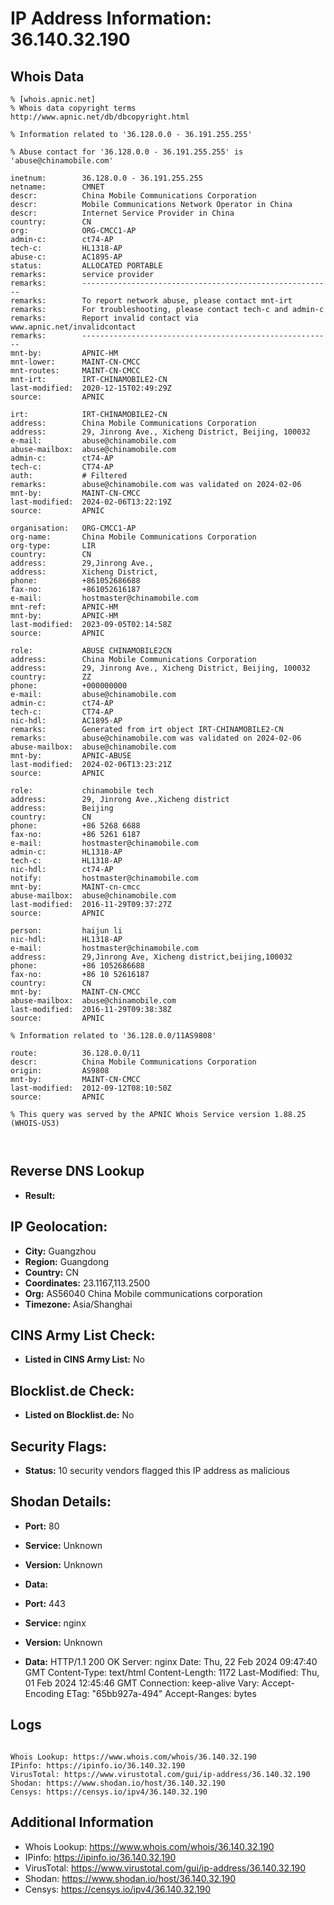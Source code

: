 # IP Address Information: 36.140.32.190

## Whois Data
```
% [whois.apnic.net]
% Whois data copyright terms    http://www.apnic.net/db/dbcopyright.html

% Information related to '36.128.0.0 - 36.191.255.255'

% Abuse contact for '36.128.0.0 - 36.191.255.255' is 'abuse@chinamobile.com'

inetnum:        36.128.0.0 - 36.191.255.255
netname:        CMNET
descr:          China Mobile Communications Corporation
descr:          Mobile Communications Network Operator in China
descr:          Internet Service Provider in China
country:        CN
org:            ORG-CMCC1-AP
admin-c:        ct74-AP
tech-c:         HL1318-AP
abuse-c:        AC1895-AP
status:         ALLOCATED PORTABLE
remarks:        service provider
remarks:        --------------------------------------------------------
remarks:        To report network abuse, please contact mnt-irt
remarks:        For troubleshooting, please contact tech-c and admin-c
remarks:        Report invalid contact via www.apnic.net/invalidcontact
remarks:        --------------------------------------------------------
mnt-by:         APNIC-HM
mnt-lower:      MAINT-CN-CMCC
mnt-routes:     MAINT-CN-CMCC
mnt-irt:        IRT-CHINAMOBILE2-CN
last-modified:  2020-12-15T02:49:29Z
source:         APNIC

irt:            IRT-CHINAMOBILE2-CN
address:        China Mobile Communications Corporation
address:        29, Jinrong Ave., Xicheng District, Beijing, 100032
e-mail:         abuse@chinamobile.com
abuse-mailbox:  abuse@chinamobile.com
admin-c:        ct74-AP
tech-c:         CT74-AP
auth:           # Filtered
remarks:        abuse@chinamobile.com was validated on 2024-02-06
mnt-by:         MAINT-CN-CMCC
last-modified:  2024-02-06T13:22:19Z
source:         APNIC

organisation:   ORG-CMCC1-AP
org-name:       China Mobile Communications Corporation
org-type:       LIR
country:        CN
address:        29,Jinrong Ave.,
address:        Xicheng District,
phone:          +861052686688
fax-no:         +861052616187
e-mail:         hostmaster@chinamobile.com
mnt-ref:        APNIC-HM
mnt-by:         APNIC-HM
last-modified:  2023-09-05T02:14:58Z
source:         APNIC

role:           ABUSE CHINAMOBILE2CN
address:        China Mobile Communications Corporation
address:        29, Jinrong Ave., Xicheng District, Beijing, 100032
country:        ZZ
phone:          +000000000
e-mail:         abuse@chinamobile.com
admin-c:        ct74-AP
tech-c:         CT74-AP
nic-hdl:        AC1895-AP
remarks:        Generated from irt object IRT-CHINAMOBILE2-CN
remarks:        abuse@chinamobile.com was validated on 2024-02-06
abuse-mailbox:  abuse@chinamobile.com
mnt-by:         APNIC-ABUSE
last-modified:  2024-02-06T13:23:21Z
source:         APNIC

role:           chinamobile tech
address:        29, Jinrong Ave.,Xicheng district
address:        Beijing
country:        CN
phone:          +86 5268 6688
fax-no:         +86 5261 6187
e-mail:         hostmaster@chinamobile.com
admin-c:        HL1318-AP
tech-c:         HL1318-AP
nic-hdl:        ct74-AP
notify:         hostmaster@chinamobile.com
mnt-by:         MAINT-cn-cmcc
abuse-mailbox:  abuse@chinamobile.com
last-modified:  2016-11-29T09:37:27Z
source:         APNIC

person:         haijun li
nic-hdl:        HL1318-AP
e-mail:         hostmaster@chinamobile.com
address:        29,Jinrong Ave, Xicheng district,beijing,100032
phone:          +86 1052686688
fax-no:         +86 10 52616187
country:        CN
mnt-by:         MAINT-CN-CMCC
abuse-mailbox:  abuse@chinamobile.com
last-modified:  2016-11-29T09:38:38Z
source:         APNIC

% Information related to '36.128.0.0/11AS9808'

route:          36.128.0.0/11
descr:          China Mobile Communications Corporation
origin:         AS9808
mnt-by:         MAINT-CN-CMCC
last-modified:  2012-09-12T08:10:50Z
source:         APNIC

% This query was served by the APNIC Whois Service version 1.88.25 (WHOIS-US3)



```
## Reverse DNS Lookup
- **Result:** 

## IP Geolocation:
- **City:** Guangzhou
- **Region:** Guangdong
- **Country:** CN
- **Coordinates:** 23.1167,113.2500
- **Org:** AS56040 China Mobile communications corporation
- **Timezone:** Asia/Shanghai

## CINS Army List Check:
- **Listed in CINS Army List:** 
No

## Blocklist.de Check:
- **Listed on Blocklist.de:** 
No

## Security Flags:
- **Status:** 10 security vendors flagged this IP address as malicious

## Shodan Details:
- **Port:** 80
- **Service:** Unknown
- **Version:** Unknown
- **Data:** 

- **Port:** 443
- **Service:** nginx
- **Version:** Unknown
- **Data:** HTTP/1.1 200 OK
Server: nginx
Date: Thu, 22 Feb 2024 09:47:40 GMT
Content-Type: text/html
Content-Length: 1172
Last-Modified: Thu, 01 Feb 2024 12:45:46 GMT
Connection: keep-alive
Vary: Accept-Encoding
ETag: "65bb927a-494"
Accept-Ranges: bytes



## Logs
```

Whois Lookup: https://www.whois.com/whois/36.140.32.190
IPinfo: https://ipinfo.io/36.140.32.190
VirusTotal: https://www.virustotal.com/gui/ip-address/36.140.32.190
Shodan: https://www.shodan.io/host/36.140.32.190
Censys: https://censys.io/ipv4/36.140.32.190

```
## Additional Information
- Whois Lookup: https://www.whois.com/whois/36.140.32.190
- IPinfo: https://ipinfo.io/36.140.32.190
- VirusTotal: https://www.virustotal.com/gui/ip-address/36.140.32.190
- Shodan: https://www.shodan.io/host/36.140.32.190
- Censys: https://censys.io/ipv4/36.140.32.190

